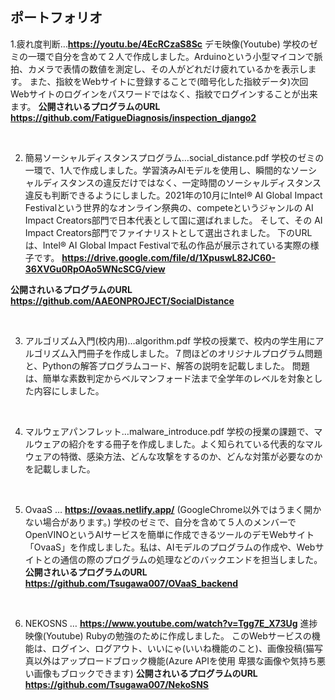 ## **ポートフォリオ**
1.疲れ度判断…**https://youtu.be/4EcRCzaS8Sc**   デモ映像(Youtube)
学校のゼミの一環で自分を含めて２人で作成しました。Arduinoという小型マイコンで脈拍、カメラで表情の数値を測定し、その人がどれだけ疲れているかを表示します。
また、指紋をWebサイトに登録することで(暗号化した指紋データ)次回Webサイトのログインをパスワードではなく、指紋でログインすることが出来ます。
**公開されいるプログラムのURL https://github.com/FatigueDiagnosis/inspection_django2**

<br>

2.	 簡易ソーシャルディスタンスプログラム…social_distance.pdf
学校のゼミの一環で、1人で作成しました。学習済みAIモデルを使用し、瞬間的なソーシャルディスタンスの違反だけではなく、一定時間のソーシャルディスタンス違反も判断できるようにしました。2021年の10月にIntel® AI Global Impact Festivalという世界的なオンライン祭典の、competeというジャンルの AI Impact Creators部門で日本代表として国に選ばれました。
そして、その AI Impact Creators部門でファイナリストとして選出されました。
下のURLは、Intel® AI Global Impact Festivalで私の作品が展示されている実際の様子です。
**https://drive.google.com/file/d/1XpuswL82JC60-36XVGu0RpOAo5WNcSCG/view**

**公開されいるプログラムのURL https://github.com/AAEONPROJECT/SocialDistance**

<br>

3.	アルゴリズム入門(校内用)…algorithm.pdf
学校の授業で、校内の学生用にアルゴリズム入門冊子を作成しました。７問ほどのオリジナルプログラム問題と、Pythonの解答プログラムコード、解答の説明を記載しました。
問題は、簡単な素数判定からベルマンフォード法まで全学年のレベルを対象とした内容にしました。



<br>

4.	マルウェアパンフレット…malware_introduce.pdf
学校の授業の課題で、マルウェアの紹介をする冊子を作成しました。よく知られている代表的なマルウェアの特徴、感染方法、どんな攻撃をするのか、どんな対策が必要なのかを記載しました。

<br>

5.	OvaaS … **https://ovaas.netlify.app/** (GoogleChrome以外ではうまく開かない場合があります。)
学校のゼミで、自分を含めて５人のメンバーでOpenVINOというAIサービスを簡単に作成できるツールのデモWebサイト「OvaaS」を作成しました。私は、AIモデルのプログラムの作成や、Webサイトとの通信の際のプログラムの処理などのバックエンドを担当しました。
**公開されいるプログラムのURL https://github.com/Tsugawa007/OVaaS_backend**
<br>

6.	NEKOSNS … **https://www.youtube.com/watch?v=Tgg7E_X73Ug**   進捗映像(Youtube)
Rubyの勉強のために作成しました。
このWebサービスの機能は、ログイン、ログアウト、いいにゃ(いいね機能のこと)、画像投稿(猫写真以外はアップロードブロック機能(Azure APIを使用 卑猥な画像や気持ち悪い画像もブロックできます)
**公開されいるプログラムのURL https://github.com/Tsugawa007/NekoSNS**
<br>
